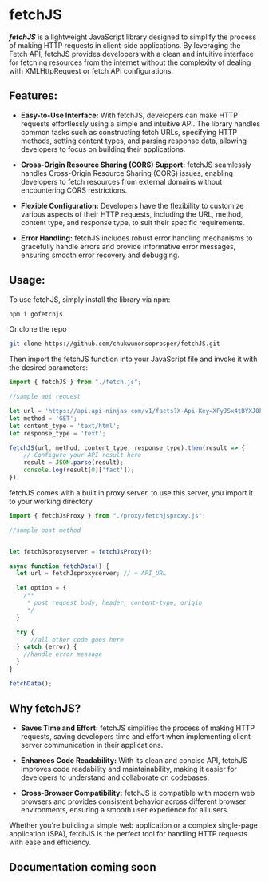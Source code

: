 # fetchJS

**_fetchJS_** is a lightweight JavaScript library designed to simplify the process of making HTTP requests in client-side applications. By leveraging the Fetch API, fetchJS provides developers with a clean and intuitive interface for fetching resources from the internet without the complexity of dealing with XMLHttpRequest or fetch API configurations.

## Features:

- **Easy-to-Use Interface:** With fetchJS, developers can make HTTP requests effortlessly using a simple and intuitive API. The library handles common tasks such as constructing fetch URLs, specifying HTTP methods, setting content types, and parsing response data, allowing developers to focus on building their applications.

- **Cross-Origin Resource Sharing (CORS) Support:** fetchJS seamlessly handles Cross-Origin Resource Sharing (CORS) issues, enabling developers to fetch resources from external domains without encountering CORS restrictions.

- **Flexible Configuration:** Developers have the flexibility to customize various aspects of their HTTP requests, including the URL, method, content type, and response type, to suit their specific requirements.

- **Error Handling:** fetchJS includes robust error handling mechanisms to gracefully handle errors and provide informative error messages, ensuring smooth error recovery and debugging.

## Usage:

To use fetchJS, simply install the library via npm:

```bash
npm i gofetchjs
```

Or clone the repo

```bash
git clone https://github.com/chukwunonsoprosper/fetchJS.git
```

Then import the fetchJS function into your JavaScript file and invoke it with the desired parameters:

```javascript
import { fetchJS } from "./fetch.js";

//sample api request

let url = 'https://api.api-ninjas.com/v1/facts?X-Api-Key=XFyJSx4tBYXJ0Pmvahr98A==DHpgfdRNRxLJQP9v';
let method = 'GET';
let content_type = 'text/html';
let response_type = 'text';

fetchJS(url, method, content_type, response_type).then(result => {
    // Configure your API result here
    result = JSON.parse(result);
    console.log(result[0]['fact']);
});
```

fetchJS comes with a built in proxy server, to use this server, you import it to your working directory

```javascript
import { fetchJsProxy } from "./proxy/fetchjsproxy.js";

//sample post method


let fetchJsproxyserver = fetchJsProxy();

async function fetchData() {
  let url = fetchJsproxyserver; // + API_URL

  let option = {
    /**
     * post request body, header, content-type, origin
     */
  }

  try {
      //all other code goes here
  } catch (error) {
    //handle error message
  }
}

fetchData();

```

## Why fetchJS?
- **Saves Time and Effort:** fetchJS simplifies the process of making HTTP requests, saving developers time and effort when implementing client-server communication in their applications.

- **Enhances Code Readability:** With its clean and concise API, fetchJS improves code readability and maintainability, making it easier for developers to understand and collaborate on codebases.

- **Cross-Browser Compatibility:** fetchJS is compatible with modern web browsers and provides consistent behavior across different browser environments, ensuring a smooth user experience for all users.

Whether you're building a simple web application or a complex single-page application (SPA), fetchJS is the perfect tool for handling HTTP requests with ease and efficiency.

## Documentation coming soon
